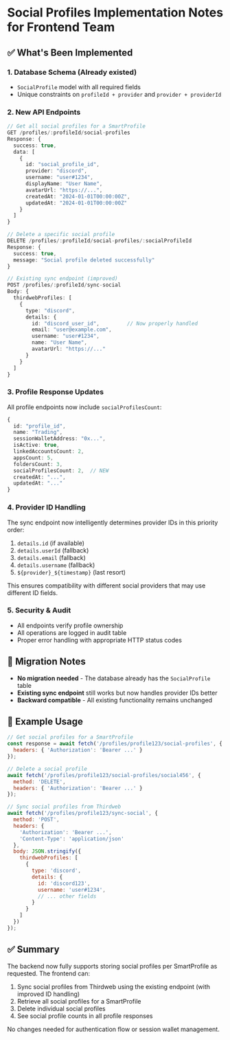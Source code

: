 # Social Profiles Implementation Notes for Frontend Team

## ✅ What's Been Implemented

### 1. **Database Schema** (Already existed)
- `SocialProfile` model with all required fields
- Unique constraints on `profileId + provider` and `provider + providerId`

### 2. **New API Endpoints**
```typescript
// Get all social profiles for a SmartProfile
GET /profiles/:profileId/social-profiles
Response: {
  success: true,
  data: [
    {
      id: "social_profile_id",
      provider: "discord",
      username: "user#1234",
      displayName: "User Name",
      avatarUrl: "https://...",
      createdAt: "2024-01-01T00:00:00Z",
      updatedAt: "2024-01-01T00:00:00Z"
    }
  ]
}

// Delete a specific social profile
DELETE /profiles/:profileId/social-profiles/:socialProfileId
Response: {
  success: true,
  message: "Social profile deleted successfully"
}

// Existing sync endpoint (improved)
POST /profiles/:profileId/sync-social
Body: {
  thirdwebProfiles: [
    {
      type: "discord",
      details: {
        id: "discord_user_id",         // Now properly handled
        email: "user@example.com",
        username: "user#1234",
        name: "User Name",
        avatarUrl: "https://..."
      }
    }
  ]
}
```

### 3. **Profile Response Updates**
All profile endpoints now include `socialProfilesCount`:
```typescript
{
  id: "profile_id",
  name: "Trading",
  sessionWalletAddress: "0x...",
  isActive: true,
  linkedAccountsCount: 2,
  appsCount: 5,
  foldersCount: 3,
  socialProfilesCount: 2,  // NEW
  createdAt: "...",
  updatedAt: "..."
}
```

### 4. **Provider ID Handling**
The sync endpoint now intelligently determines provider IDs in this priority order:
1. `details.id` (if available)
2. `details.userId` (fallback)
3. `details.email` (fallback)
4. `details.username` (fallback)
5. `${provider}_${timestamp}` (last resort)

This ensures compatibility with different social providers that may use different ID fields.

### 5. **Security & Audit**
- All endpoints verify profile ownership
- All operations are logged in audit table
- Proper error handling with appropriate HTTP status codes

## 📝 Migration Notes

- **No migration needed** - The database already has the `SocialProfile` table
- **Existing sync endpoint** still works but now handles provider IDs better
- **Backward compatible** - All existing functionality remains unchanged

## 🔧 Example Usage

```javascript
// Get social profiles for a SmartProfile
const response = await fetch('/profiles/profile123/social-profiles', {
  headers: { 'Authorization': 'Bearer ...' }
});

// Delete a social profile
await fetch('/profiles/profile123/social-profiles/social456', {
  method: 'DELETE',
  headers: { 'Authorization': 'Bearer ...' }
});

// Sync social profiles from Thirdweb
await fetch('/profiles/profile123/sync-social', {
  method: 'POST',
  headers: { 
    'Authorization': 'Bearer ...',
    'Content-Type': 'application/json'
  },
  body: JSON.stringify({
    thirdwebProfiles: [
      {
        type: 'discord',
        details: { 
          id: 'discord123',
          username: 'user#1234',
          // ... other fields
        }
      }
    ]
  })
});
```

## ✅ Summary

The backend now fully supports storing social profiles per SmartProfile as requested. The frontend can:
1. Sync social profiles from Thirdweb using the existing endpoint (with improved ID handling)
2. Retrieve all social profiles for a SmartProfile
3. Delete individual social profiles
4. See social profile counts in all profile responses

No changes needed for authentication flow or session wallet management.
